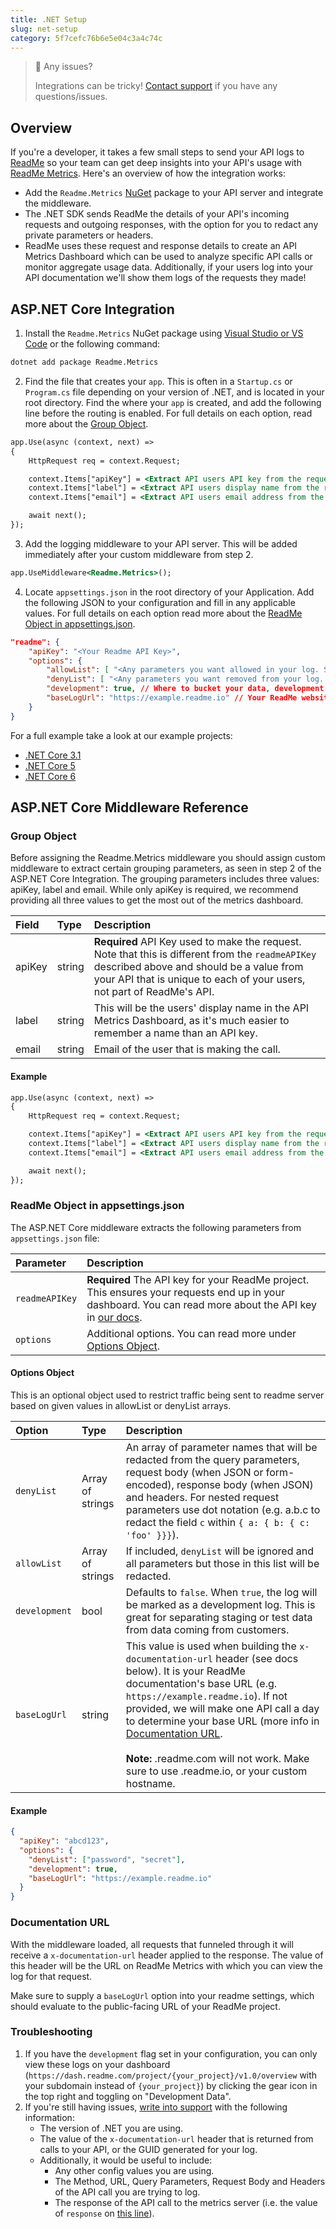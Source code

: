 ```yaml
---
title: .NET Setup
slug: net-setup
category: 5f7cefc76b6e5e04c3a4c74c
---
```


> 🚧 Any issues?
>
> Integrations can be tricky! [Contact support](https://docs.readme.com/guides/docs/contact-support) if you have any questions/issues.

## Overview

If you're a developer, it takes a few small steps to send your API logs to [ReadMe](http://readme.com/) so your team can get deep insights into your API's usage with [ReadMe Metrics](https://readme.com/metrics). Here's an overview of how the integration works:

- Add the `Readme.Metrics` [NuGet](https://www.nuget.org/) package to your API server and integrate the middleware.
- The .NET SDK sends ReadMe the details of your API's incoming requests and outgoing responses, with the option for you to redact any private parameters or headers.
- ReadMe uses these request and response details to create an API Metrics Dashboard which can be used to analyze specific API calls or monitor aggregate usage data. Additionally, if your users log into your API documentation we'll show them logs of the requests they made!

## ASP.NET Core Integration

1. Install the `Readme.Metrics` NuGet package using [Visual Studio or VS Code](https://docs.microsoft.com/en-us/nuget/install-nuget-client-tools) or the following command:

```bash
dotnet add package Readme.Metrics
```

2. Find the file that creates your `app`. This is often in a `Startup.cs` or `Program.cs` file depending on your version of .NET, and is located in your root directory. Find the where your `app` is created, and add the following line before the routing is enabled. For full details on each option, read more about the [Group Object](#group-object).

```asp
app.Use(async (context, next) =>
{
    HttpRequest req = context.Request;

    context.Items["apiKey"] = <Extract API users API key from the request>
    context.Items["label"] = <Extract API users display name from the request>
    context.Items["email"] = <Extract API users email address from the request>

    await next();
});
```

3. Add the logging middleware to your API server. This will be added immediately after your custom middleware from step 2.

```asp
app.UseMiddleware<Readme.Metrics>();
```

4. Locate `appsettings.json` in the root directory of your Application. Add the following JSON to your configuration and fill in any applicable values. For full details on each option read more about the [ReadMe Object in appsettings.json](https://docs.readme.com/docs/readme-object-in-appsettingsjson).

```json
"readme": {
    "apiKey": "<Your Readme API Key>",
    "options": {
        "allowList": [ "<Any parameters you want allowed in your log. See docs>" ],
        "denyList": [ "<Any parameters you want removed from your log. See docs>"],
        "development": true, // Where to bucket your data, development or production
        "baseLogUrl": "https://example.readme.io" // Your ReadMe website's base url. For now, make sure to use the readme.io domain or your custom subdomain.
    }
}
```

For a full example take a look at our example projects:

- [.NET Core 3.1](https://github.com/readmeio/metrics-sdks-dotnet/blob/04987ee32bcdcd0339736bc645475d05df5237ee/ReadmeMetricsAPI3/Startup.cs#L33-L45)
- [.NET Core 5](https://github.com/readmeio/metrics-sdks-dotnet/blob/04987ee32bcdcd0339736bc645475d05df5237ee/ReadmeMetricsAPI5/Startup.cs#L33-L45)
- [.NET Core 6](https://github.com/readmeio/metrics-sdks-dotnet/blob/04987ee32bcdcd0339736bc645475d05df5237ee/ReadmeMetricsAPI6/Program.cs#L15-L27)

## ASP.NET Core Middleware Reference

### Group Object

Before assigning the Readme.Metrics middleware you should assign custom middleware to extract certain grouping parameters, as seen in step 2 of the ASP.NET Core Integration. The grouping parameters includes three values: apiKey, label and email. While only apiKey is required, we recommend providing all three values to get the most out of the metrics dashboard.

<!--
Prettier's table formatting is cursed, hence this ignore block.
-->
<!-- prettier-ignore-start -->
| Field | Type | Description |
| :--- | :--- | :--- |
| apiKey | string | **Required** API Key used to make the request. Note that this is different from the `readmeAPIKey` described above and should be a value from your API that is unique to each of your users, not part of ReadMe's API. |
| label | string | This will be the users' display name in the API Metrics Dashboard, as it's much easier to remember a name than an API key. |
| email | string | Email of the user that is making the call. |
<!-- prettier-ignore-end -->

#### Example

```asp
app.Use(async (context, next) =>
{
    HttpRequest req = context.Request;

    context.Items["apiKey"] = <Extract API users API key from the request>
    context.Items["label"] = <Extract API users display name from the request>
    context.Items["email"] = <Extract API users email address from the request>

    await next();
});
```

### ReadMe Object in appsettings.json

The ASP.NET Core middleware extracts the following parameters from `appsettings.json` file:

<!--
Prettier's table formatting is cursed, hence this ignore block.
-->
<!-- prettier-ignore-start -->
| Parameter | Description |
| :--- | :--- |
| `readmeAPIKey` | **Required** The API key for your ReadMe project. This ensures your requests end up in your dashboard. You can read more about the API key in [our docs](https://docs.readme.com/reference/authentication). |
| `options` | Additional options. You can read more under [Options Object](#options-object). |
<!-- prettier-ignore-end -->

#### Options Object

This is an optional object used to restrict traffic being sent to readme server based on given values in allowList or denyList arrays.

<!--
Prettier's table formatting is cursed, hence this ignore block.
-->
<!-- prettier-ignore-start -->
| Option | Type | Description |
| :--- | :--- | :--- |
| `denyList` | Array of strings | An array of parameter names that will be redacted from the query parameters, request body (when JSON or form-encoded), response body (when JSON) and headers. For nested request parameters use dot notation (e.g. a.b.c to redact the field `c` within `{ a: { b: { c: 'foo' }}}`). |
| `allowList` | Array of strings | If included, `denyList` will be ignored and all parameters but those in this list will be redacted.
| `development` | bool | Defaults to `false`. When `true`, the log will be marked as a development log. This is great for separating staging or test data from data coming from customers. |
| `baseLogUrl` | string | This value is used when building the `x-documentation-url` header (see docs below). It is your ReadMe documentation's base URL (e.g. `https://example.readme.io`). If not provided, we will make one API call a day to determine your base URL (more info in [Documentation URL](https://docs.readme.com/docs/net-setup#documentation-url).<br /><br />**Note:** .readme.com will not work. Make sure to use .readme.io, or your custom hostname. |
<!-- prettier-ignore-end -->

#### Example

```json
{
  "apiKey": "abcd123",
  "options": {
    "denyList": ["password", "secret"],
    "development": true,
    "baseLogUrl": "https://example.readme.io"
  }
}
```

### Documentation URL

With the middleware loaded, all requests that funneled through it will receive a `x-documentation-url` header applied to the response. The value of this header will be the URL on ReadMe Metrics with which you can view the log for that request.

Make sure to supply a `baseLogUrl` option into your readme settings, which should evaluate to the public-facing URL of your ReadMe project.

### Troubleshooting

1. If you have the `development` flag set in your configuration, you can only view these logs on your dashboard (`https://dash.readme.com/project/{your_project}/v1.0/overview` with your subdomain instead of `{your_project}`) by clicking the gear icon in the top right and toggling on "Development Data".
2. If you're still having issues, [write into support](https://docs.readme.com/guides/docs/contact-support) with the following information:
   - The version of .NET you are using.
   - The value of the `x-documentation-url` header that is returned from calls to your API, or the GUID generated for your log.
   - Additionally, it would be useful to include:
     - Any other config values you are using.
     - The Method, URL, Query Parameters, Request Body and Headers of the API call you are trying to log.
     - The response of the API call to the metrics server (i.e. the value of `response` on [this line](https://github.com/readmeio/metrics-sdks-dotnet/blob/d849f12d33277870f846c974bf0eeed27788f3d8/Readme/HarJsonTranslationLogics/ReadmeApiCaller.cs#L30)).
